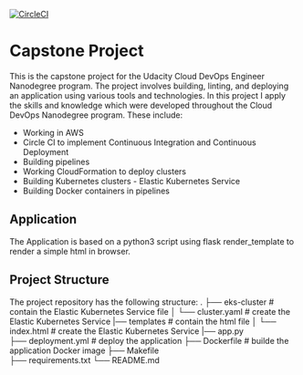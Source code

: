 [![CircleCI](https://dl.circleci.com/status-badge/img/gh/ankur1230/Udacity-DevOps-Capstone/tree/main.svg?style=svg)](https://app.circleci.com/pipelines/github/lampqt1997/lampqt_Devops_Capstone)

# Capstone Project

This is the capstone project for the Udacity Cloud DevOps Engineer Nanodegree program. The project involves building, linting, and deploying an application using various tools and technologies.
In this project I apply the skills and knowledge which were developed throughout the Cloud DevOps Nanodegree program. These include:

- Working in AWS
- Circle CI to implement Continuous Integration and Continuous Deployment
- Building pipelines
- Working CloudFormation to deploy clusters
- Building Kubernetes clusters - Elastic Kubernetes Service
- Building Docker containers in pipelines

## Application

The Application is based on a python3 script using flask render_template to render a simple html in browser.

## Project Structure

The project repository has the following structure:
.
├── eks-cluster             # contain the Elastic Kubernetes Service file
│   └── cluster.yaml        # create the Elastic Kubernetes Service
|── templates               # contain the html file
│   └── index.html          # create the Elastic Kubernetes Service
|── app.py                  
├── deployment.yml          # deploy the application
├── Dockerfile              # builde the application Docker image
├── Makefile                
├── requirements.txt
└── README.md
